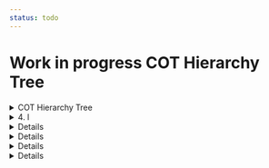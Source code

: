 ```yaml
---
status: todo
---
```


# Work in progress COT Hierarchy Tree

<details>
<summary> COT Hierarchy Tree</summary>
    
### Heading  

<details>
  <summary>1. a   </summary>  
    1. .*
        1. 9        
            1. 1            
                1. 1
   </details>
    <details>
   <summary> 2. A<summary>
        1. C
            1. F
                1. q
            2. H
            3. L
        2. M
            1. F
                1. A
                2. B
                3. C
                    1. H
                    2. L
                    3. M
                4. D
                5. F
                    1. I
                6. g
                7. H
                8. J
                9. K
                    1. B
                    2. D
                10. L
                11. M
                12. O
                13. P
                    1. M
                    2. N
                14. Q
                    1. A
                    2. B
                    3. C
                    4. D
                    5. F
                    6. H
                    7. I
                    8. J
                    9. K
                    10. L
                    11. M
                    12. N
                    13. O
                    14. P
                    15. R
                        1. W
                        2. X
                        3. Z
                    16. S
                    17. T
                    18. U
                    19. Y
                15. R
                    1. W
                    2. X
                    3. Z
                16. S
                17. T
                18. U
                    1. H
                    2. L
                    3. M
                19. Y
            2. H
                1. A
                2. C
                    1. H
                    2. L
                    3. M
                3. D
                4. H
                5. I
                6. J
                7. K
                8. M
                9. O
                10. Q
                11. R
                12. S
                13. T
                14. U
                    1. H
                    2. L
                    3. M
            3. L
        3. W
            1. B
            2. D
            3. M
                1. A
                    1. A
                    2. P
                    3. S
                2. B
                3. C
                    1. M
                4. L
                5. S
                    1. A
                        1. f
                        2. i
                        3. m
                    2. B
                    3. S
                    4. U
                6. U
    3. F
        1. A
            1. F
                1. A
                2. K
                3. U
                    1. H
                    2. L
                    3. M
            2. H
                1. A
                2. H
                3. U
                    1. H
                    2. L
                    3. M
            3. V
        2. B
        3. G
            1. C
            2. P
                1. A
            3. R
            4. S
        4. N
            1. B
            2. N
            3. S
            4. U
    4. G
        1. E
            1. S
                1. E
                2. R
            2. V
                1. A
                    1. A
                        1. R
                    2. C
                    3. I
                    4. L
                    5. S
                    6. T
                        1. H
                            1. R
                        2. L
                            1. R
                        3. M
                            1. R
                2. C
                    1. A
                        1. H
                        2. L
                        3. M
                    2. F
                        1. H
                        2. L
                        3. M
                    3. J
                        1. H
                        2. L
                        3. M
                    4. M
                        1. H
                        2. L
                        3. M
                    5. O
                        1. H
                        2. L
                        3. M
                    6. T
                        1. H
                        2. L
                        3. M
                    7. U
                        1. H
                        2. L
                        3. M
                3. E
                    1. A
                        1. A
                        2. T
                    2. B
                    3. C
                    4. D
                        1. A
                    5. E
                    6. F
                    7. H
                    8. M
                        1. L
                        2. V
                    9. R
                    10. S
                4. m
                5. M
                6. S
                    1. C
                    2. P
                    3. R
                    4. T
                    5. W
                7. T
                8. U
                    1. A
                        1. A
                    2. B
                    3. L
                    4. R
                        1. l
                        2. m
                        3. s
                    5. S
                        1. H
                        2. L
                        3. M
                    6. T
                        1. H
                        2. L
                    7. X
            3. W
                1. A
                    1. H
                    2. L
                    3. M
                2. D
                    1. H
                        1. S
                    2. L
                        1. S
                    3. M
                        1. S
                3. G
                    1. H
                    2. L
                    3. M
                    4. R
                4. H
                    1. H
                        1. S
                    2. L
                        1. S
                    3. M
                        1. S
                5. M
                    1. A
                        1. I
                            1. E
                            2. R
                        2. L
                            1. E
                            2. R
                        3. S
                            1. E
                            2. R
                        4. T
                            1. E
                            2. R
                    2. S
                        1. I
                        2. L
                        3. S
                    3. T
                        1. H
                        2. L
                        3. M
                6. O
                    1. H
                    2. L
                    3. M
                7. R
                    1. H
                    2. L
                    3. R
                8. S
                    1. H
                    2. L
                    3. M
                9. T
                    1. H
                    2. L
                    3. M
                10. X
                    1. H
                    2. L
                    3. M
                11. Z
                    1. H
                    2. L
                    3. M
            4. X
                1. F
                2. L
                3. M
                    1. C
                    2. L
                4. N
        2. I
            1. B
                1. A
                2. N
            2. c
                1. b
                2. bar
                3. can
                    1. l
                4. frm
                5. l
                6. mon
                7. o
                8. rah
                9. rel
                10. res
                11. ret
                12. sch
                13. vip
                14. whs
            3. E
                1. h
                2. l
                3. o
            4. G
            5. i
                1. e
                    1. EOC
                    2. ic
                    3. icc
                    4. icp
                    5. wr
                2. f
                    1. fd
                3. h
                    1. md
                4. l
                    1. cp
                    2. hp
                    3. lp
                    4. ntz
                    5. sd
                    6. SP
                5. m
                6. o
                    1. AD
                        1. ems
                        2. f
                        3. hwy
                        4. mda
                        5. pl
                        6. ps
                        7. tow
                        8. ts
                    2. bcc
                    3. dmz
                    4. isp
                    5. mc
                        1. f
                        2. h
                        3. l
                    6. mes
                    7. mob
                        1. ems
                        2. es
                        3. f
                        4. hwy
                        5. mda
                        6. pl
                        7. ps
                        8. tow
                    8. ps
                    9. rl
                    10. sa
                        1. ems
                        2. f
                        3. hwy
                        4. mda
                        5. pl
                        6. ps
                        7. tow
                        8. ts
                    11. sc
                    12. seg
                    13. t
                        1. IM
                        2. tc
                        3. td
                        4. tm
                    14. tmp
                        1. f
                        2. h
                        3. l
                7. p
            6. M
                1. A
                2. C
                3. E
                4. F
                    1. A
                    2. P
                        1. W
                    3. S
                5. G
                6. M
                7. N
                    1. B
                        1. l
                        2. m
                        3. s
                    2. c
                8. S
                9. V
            7. P
                1. D
            8. R
                1. M
                2. N
                    1. B
                    2. C
                    3. N
                3. P
                    1. r
            9. r
                1. h
                2. i
                3. ra
                4. u
            10. T
                1. a
                2. hb
                3. hs
                4. l
                5. pg
                6. r
                7. s
            11. U
                1. E
                    1. c
                    2. D
                    3. F
                    4. h
                    5. N
                    6. o
                    7. ps
                2. P
                3. R
                4. T
                    1. com
                        1. af
                        2. sat
                        3. tow
                    2. r
                        1. s
                    3. tp
                        1. ts
                    4. tv
                        1. c
                        2. s
            12. X
                1. H
                2. hcf
        3. U
            1. C
                1. A
                    1. A
                        1. A
                            1. S
                            2. T
                            3. W
                        2. C
                        3. D
                        4. L
                        5. M
                        6. O
                            1. S
                        7. S
                        8. U
                    2. T
                        1. A
                        2. H
                        3. L
                        4. M
                        5. R
                        6. W
                            1. R
                    3. W
                        1. A
                        2. H
                        3. L
                        4. M
                        5. R
                        6. S
                        7. W
                            1. R
                2. D
                    1. C
                    2. G
                    3. H
                        1. H
                        2. P
                    4. M
                        1. H
                        2. L
                            1. A
                        3. M
                    5. O
                    6. S
                        1. C
                        2. S
                        3. V
                    7. T
                3. E
                    1. C
                        1. A
                        2. C
                        3. H
                        4. L
                        5. M
                        6. O
                        7. R
                        8. S
                        9. T
                        10. W
                    2. N
                        1. N
                4. F
                    1. H
                        1. A
                        2. C
                        3. E
                        4. H
                        5. L
                        6. M
                        7. O
                        8. S
                        9. X
                    2. M
                        1. L
                        2. S
                        3. T
                            1. A
                            2. C
                            3. O
                            4. S
                        4. W
                    3. O
                        1. A
                        2. L
                        3. O
                        4. S
                    4. R
                        1. M
                            1. R
                            2. S
                            3. T
                        2. S
                            1. R
                            2. S
                            3. T
                    5. S
                        1. A
                        2. L
                        3. O
                        4. S
                    6. T
                        1. A
                        2. C
                            1. D
                            2. M
                        3. F
                        4. R
                        5. S
                5. I
                    1. A
                    2. C
                    3. d
                    4. I
                    5. L
                    6. M
                    7. N
                    8. O
                    9. S
                    10. Z
                6. M
                    1. S
                    2. T
                7. R
                    1. A
                    2. C
                    3. H
                    4. L
                    5. O
                    6. R
                        1. D
                        2. F
                        3. L
                    7. S
                    8. V
                        1. A
                        2. G
                        3. M
                        4. O
                    9. X
                8. S
                    1. A
                    2. G
                        1. A
                        2. D
                        3. M
                    3. M
                    4. R
                    5. W
                9. V
                    1. C
                    2. F
                        1. A
                        2. R
                        3. U
                    3. R
                        1. A
                        2. C
                        3. d
                        4. E
                        5. M
                        6. S
                        7. s
                        8. U
                            1. C
                            2. E
                            3. H
                            4. L
                            5. M
                        9. W
                    4. S
                    5. U
                        1. F
                        2. R
                    6. V
            2. H
            3. i
                1. a
                    1. imt
                    2. lar
                    3. las
                    4. lat
                    5. SAR
                    6. sas
                    7. sat
                2. e
                    1. acrc
                    2. acrt
                    3. att
                    4. cis
                    5. cst
                    6. dc
                    7. dmt
                    8. ect
                    9. efa
                    10. elt
                    11. ems
                    12. eos
                    13. eps
                    14. ial
                    15. iat
                    16. imt
                    17. MCC
                    18. mfk
                    19. pac
                    20. rna
                    21. smt
                    22. val
                3. f
                    1. act
                    2. bp
                    3. ct
                    4. efp
                    5. fb
                    6. ft
                    7. fta
                    8. ftf
                    9. hc
                    10. het
                    11. hf
                    12. ht
                    13. ibt
                    14. imt
                    15. mcu
                    16. nsf
                    17. pp
                    18. st
                    19. wt
                4. h
                    1. dmb
                    2. dmc
                    3. dmm
                    4. dmp
                    5. dms
                    6. mor
                    7. msr
                    8. mst
                    9. vma
                5. l
                    1. bs
                    2. cct
                    3. dt
                    4. hps
                    5. oa
                    6. tt
                6. m
                    1. aaf
                    2. aar
                    3. ag
                    4. ast
                    5. atf
                    6. etf
                7. o
                8. p
                    1. acf
                    2. ach
                    3. act
                    4. atc
                    5. bh
                    6. cah
                    7. cc
                    8. cce
                    9. dat
                    10. dmm
                    11. dmr
                    12. dmt
                    13. drt
                    14. dt
                    15. dtf
                    16. dtn
                    17. epr
                    18. es
                    19. fbt
                    20. gen
                    21. hel
                    22. hem
                    23. htc
                    24. ltc
                    25. tb
                    26. td
                    27. tg
                    28. tt
                    29. wd
                    30. wll
                    31. wlm
                    32. wls
                    33. wpt
                    34. wt
                9. s
                    1. ar
                    2. ast
                    3. cas
                    4. cav
                    5. cdr
                    6. clc
                    7. col
                    8. cwa
                    9. cwi
                    10. cwt
                    11. mnt
                    12. mt
                    13. rdf
                    14. sfd
                    15. uis
                    16. utf
                    17. wi
            4. S
                1. A
                    1. C
                    2. F
                        1. C
                        2. T
                    3. J
                        1. C
                        2. T
                    4. L
                        1. C
                        2. T
                    5. M
                        1. C
                        2. T
                    6. O
                        1. C
                        2. T
                    7. P
                        1. B
                            1. C
                            2. T
                        2. C
                        3. M
                            1. C
                            2. T
                        4. T
                    8. Q
                        1. C
                        2. T
                    9. R
                        1. C
                        2. T
                    10. S
                        1. C
                        2. T
                    11. T
                    12. W
                        1. C
                        2. T
                    13. X
                        1. C
                        2. T
                2. M
                    1. C
                    2. D
                        1. C
                        2. T
                    3. M
                        1. C
                        2. T
                    4. P
                        1. C
                        2. T
                    5. T
                    6. V
                        1. C
                        2. T
                3. S
                    1. 1
                        1. C
                        2. T
                    2. 2
                        1. C
                        2. T
                    3. 3
                        1. A
                            1. C
                            2. T
                        2. C
                        3. T
                    4. 4
                        1. C
                        2. T
                    5. 5
                        1. C
                        2. T
                    6. 6
                        1. C
                        2. T
                    7. 7
                        1. C
                        2. T
                    8. 8
                        1. C
                        2. T
                    9. 9
                        1. C
                        2. T
                    10. C
                    11. d
                    12. L
                        1. C
                        2. T
                    13. T
                    14. W
                        1. C
                        2. P
                            1. C
                            2. T
                        3. T
                    15. X
                        1. C
                        2. T
                4. T
                    1. A
                        1. C
                        2. T
                    2. C
                    3. I
                        1. C
                        2. T
                    4. M
                        1. C
                        2. T
                    5. R
                        1. C
                        2. T
                    6. S
                        1. C
                        2. T
                    7. T
                5. X
                    1. C
                    2. E
                        1. C
                        2. T
                    3. H
                        1. C
                        2. T
                    4. O
                        1. C
                        2. M
                            1. C
                            2. T
                        3. T
                    5. R
                        1. C
                        2. T
                    6. T
            5. U
                1. A
                    1. B
                        1. R
                    2. C
                        1. C
                            1. K
                            2. M
                        2. R
                            1. S
                            2. W
                        3. S
                            1. A
                            2. M
                    3. D
                    4. N
                2. E
                3. I
                4. L
                    1. C
                    2. D
                    3. F
                    4. M
                    5. S
                5. M
                    1. A
                    2. C
                    3. J
                    4. M
                        1. O
                    5. O
                    6. Q
                    7. R
                        1. G
                        2. O
                        3. S
                            1. S
                        4. X
                    8. S
                        1. E
                            1. A
                            2. C
                            3. D
                            4. I
                            5. J
                            6. T
                    9. T
                6. P
                7. S
                    1. A
                    2. C
                        1. L
                    3. F
                    4. M
                        1. L
                        2. N
                        3. S
                    5. O
                    6. R
                        1. S
                        2. T
                        3. W
                    7. S
                    8. W
                    9. X
    5. P
        1. L
        2. S
        3. T
        4. V
    6. S
        1. C
            1. A
                1. L
                    1. A
                    2. C
                    3. S
                        1. M
                        2. T
            2. D
            3. G
            4. H
            5. L
                1. B
                    1. B
                2. C
                    1. C
                    2. V
                3. D
                    1. D
                4. F
                    1. F
                5. L
                    1. L
                        1. A
                            1. S
                        2. M
                            1. I
                        3. S
                            1. U
            6. M
                1. M
                    1. A
                    2. D
                    3. H
                    4. L
                    5. S
            7. P
                1. S
                    1. B
                    2. U
                        1. G
                        2. M
                        3. T
            8. S
            9. U
                1. M
                2. N
                3. S
        2. G
            1. C
            2. G
            3. T
            4. U
        3. N
            1. F
            2. H
            3. I
            4. M
            5. N
                1. R
            6. R
            7. S
        4. O
        5. S
            1. A
            2. P
        6. X
            1. F
                1. D
                    1. F
                    2. R
                2. T
                    1. R
            2. H
            3. L
            4. M
                1. C
                2. F
                3. H
                4. O
                5. P
                6. R
                7. T
                    1. O
                    2. U
            5. R
    7. U
        1. N
            1. D
        2. S
            1. C
                1. A
                2. B
                3. F
                4. G
                5. M
            2. F
            3. N
                1. A
                2. B
                3. F
                4. G
                5. M
            4. O
                1. F
            5. S
                1. A
            6. U
                1. M
                2. N
                3. S
        3. W
            1. D
                1. M
            2. M
                1. D
                2. F
                    1. D
                3. G
                    1. D
                4. M
                    1. D
                5. O
                    1. D
            3. T
    8. X
        1. i
            1. c
            2. e
            3. f
                1. h
                2. n
                    1. h
                    2. s
                3. o
                4. p
                5. r
                6. s
                7. w
            4. g
                1. a
                2. e
                    1. a
                    2. e
                3. l
                4. s
                5. v
                    1. e
                    2. t
            5. h
            6. i
            7. l
                1. c
                    1. d
                    2. p
                    3. r
                2. l
                    1. b
                        1. e
                        2. t
                    2. l
                    3. p
                    4. s
            8. m
                1. a
                2. c
                3. d
                4. f
                5. g
                6. h
                7. i
                8. n
                9. r
                10. s
                11. t
                12. u
                13. z
            9. o
            10. r
            11. s
            12. t
                1. a
                    1. a
                    2. h
                2. m
                    1. a
                    2. h
                3. r
                    1. a
                    2. h
                4. v
                    1. a
                    2. h
 </details>
 <details>
  <summary>2. b</summary>
    1. d
        1. a
            1. c
            2. i
            3. v
        2. c
            1. b
                1. b
                2. c
            2. e
                1. d
            3. n
                1. n
                    1. b
                    2. sm
                2. r
                    1. dd
        3. i
            1. m
        4. l
            1. b
            2. m
        5. m
        6. n
        7. r
        8. s
    2. g
        1. F
            1. A
                1. A
                2. B
                3. C
                4. F
                5. K
                6. N
                7. P
                8. R
                9. S
                10. T
            2. L
                1. C
                2. F
                3. L
                4. N
                5. P
                6. R
                7. S
            3. P
                1. S
                2. T
                    1. C
                    2. N
                    3. R
                    4. S
        2. G
            1. A
                1. A
                    1. F
                    2. H
                    3. M
                        1. H
                        2. L
                    4. R
                    5. W
                2. L
                    1. C
                    2. L
                    3. M
                    4. S
                    5. U
                3. P
                    1. C
                    2. D
                    3. P
                    4. U
            2. D
                1. A
                    1. B
                        1. P
                    2. E
                2. L
                    1. F
                    2. P
                3. P
                    1. O
                        1. C
                        2. F
                        3. N
                        4. R
                        5. S
                    2. T
            3. G
                1. A
                    1. A
                    2. D
                    3. E
                    4. F
                    5. G
                    6. L
                    7. P
                    8. S
                    9. X
                    10. Y
                    11. Z
                2. L
                    1. B
                    2. C
                    3. F
                    4. L
                    5. P
                3. P
                    1. A
                        1. A
                        2. C
                        3. H
                        4. K
                        5. L
                        6. M
                        7. O
                        8. P
                        9. R
                        10. S
                        11. T
                        12. W
                    2. F
                    3. H
                        1. A
                        2. Q
                        3. X
                        4. Y
                    4. O
                        1. D
                        2. P
                        3. R
                        4. W
                        5. Z
                    5. P
                        1. C
                        2. D
                        3. E
                        4. K
                        5. L
                        6. O
                        7. P
                        8. R
                        9. S
                        10. W
                    6. R
                        1. D
                        2. I
                        3. N
                        4. S
                    7. U
                        1. S
                            1. A
                            2. C
                            3. D
                        2. U
                            1. B
                            2. D
                            3. L
                            4. S
                        3. Y
                            1. A
                            2. B
                            3. C
                            4. D
                            5. K
                            6. L
                            7. P
                            8. R
                            9. S
                            10. T
                            11. V
                    8. W
                        1. A
                        2. D
                        3. E
                        4. G
                        5. I
                        6. M
                        7. P
            4. O
                1. A
                    1. A
                    2. F
                    3. K
                    4. O
                    5. P
                    6. S
                2. L
                    1. A
                        1. A
                        2. G
                            1. M
                            2. S
                        3. R
                        4. V
                    2. C
                    3. F
                    4. I
                    5. K
                        1. A
                        2. G
                            1. M
                            2. S
                    6. L
                    7. P
                    8. T
                3. P
                    1. P
            5. P
                1. A
                2. C
                3. D
                4. F
                5. M
                6. N
                7. Y
            6. S
                1. A
                    1. A
                    2. B
                    3. E
                    4. N
                    5. O
                    6. T
                2. L
                    1. A
                    2. H
                    3. R
        3. M
            1. B
                1. C
                    1. A
                    2. B
                    3. D
                    4. E
                    5. F
                    6. L
                    7. P
                    8. R
                2. D
                    1. D
                    2. E
                    3. I
            2. N
                1. B
                2. C
                3. D
                    1. A
                    2. B
                    3. D
                    4. E
                    5. O
                    6. P
                    7. T
                4. E
                    1. B
                    2. C
                5. F
                6. L
                7. M
                8. R
                9. Z
            3. O
                1. A
                    1. D
                        1. C
                        2. U
                    2. O
                        1. F
                        2. M
                        3. P
                    3. R
                    4. W
                2. B
                3. E
                    1. B
                    2. D
                    3. F
                    4. T
                4. F
                    1. A
                    2. D
                    3. G
                    4. S
                5. G
                    1. B
                    2. F
                    3. L
                    4. R
                    5. Z
                6. M
                    1. C
                    2. D
                    3. E
                    4. P
                    5. T
                    6. U
                    7. W
                7. R
                    1. A
                    2. C
                    3. P
                    4. S
                8. S
                9. T
                10. U
                11. W
                    1. A
                    2. C
                        1. D
                        2. S
                        3. T
                    3. D
                    4. H
                    5. L
                    6. S
                    7. U
            4. S
                1. E
                2. F
                3. L
                4. P
                5. S
                6. U
                7. W
        4. O
            1. B
                1. A
                2. E
                3. O
                4. T
            2. E
                1. D
                2. P
                3. V
            3. F
                1. A
                2. E
                3. O
            4. H
                1. I
                2. M
                3. N
                4. O
            5. S
                1. B
                    1. M
                    2. N
                    3. W
                2. M
                3. S
        5. S
            1. A
                1. D
                2. E
                3. H
                4. R
                5. S
                    1. B
                    2. D
                    3. R
            2. L
                1. C
                    1. H
                    2. M
                2. R
                    1. A
                    2. M
                    3. O
                    4. T
                    5. W
            3. P
                1. A
                    1. S
                    2. T
                2. C
                3. D
                4. E
                5. I
                6. L
                7. M
                8. N
                9. O
                10. R
                11. S
                    1. A
                    2. B
                    3. C
                    4. D
                    5. E
                    6. F
                    7. G
                    8. H
                    9. I
                    10. J
                    11. Z
                12. T
                13. U
                14. X
                15. Y
        6. T
            1. A
                1. S
            2. B
            3. C
            4. D
            5. E
            6. F
            7. H
            8. I
            9. J
            10. K
                1. F
            11. L
            12. M
            13. N
            14. O
            15. P
            16. Q
            17. R
            18. S
            19. T
            20. U
                1. C
                2. G
                3. S
            21. W
                1. P
            22. X
            23. Y
            24. Z
            </details>
 <details>
  <summary>   3. i </details>
        1. v
</details>
 <details>
  <summary>    4. l   </summary>
        1. c
            1. b
                1. b
                2. c
            2. e
                1. d
            3. n
                1. n
                    1. b
                    2. sm
                2. r
                    1. dd
        2. e
            1. h
        3. f
            1. a
                1. a
                2. c
                3. d
                4. f
                5. h
                6. p
                7. s
                8. w
        4. g
        5. h
            1. a
            2. am
                1. s
        6. i
        7. l
            1. l
                1. ad
                2. an
                    1. or
                3. as
                4. av
                5. ba
                6. bt
                7. bur
                    1. a
                        1. d
                        2. e
                        3. i
                        4. o
                        5. p
                        6. t
                        7. x
                    2. s
                        1. c
                8. c
                    1. a
                    2. pc
                    3. wf
                    4. wi
                    5. wr
                9. ca
                10. cd
                11. cr
                12. dc
                13. dov
                14. dp
                15. drp
                16. dui
                    1. j
                17. dv
                18. ep
                19. hr
                    1. wi
                    2. wr
                20. hup
                    1. a
                    2. s
                21. ii
                22. io
                23. jo
                24. k
                25. l
                26. m
                27. mi
                28. mm
                29. mp
                30. od
                31. ph
                32. r
                    1. sa
                33. rd
                34. rt
                35. s
                36. sc
                37. sd
                38. sg
                39. si
                40. so
                41. sp
                42. su
                43. sv
                44. te
                45. vt
        8. m
        9. o
            1. byp
                1. s
                    1. 24
                    2. b
                    3. f
                    4. g
                    5. sb
                    6. zs
            2. can
                1. s
            3. clo
                1. s
                    1. sm
            4. far
                1. s
                    1. pa
            5. ftt
                1. s
                    1. pn
            6. log
                1. s
                    1. ad
                    2. ap
                    3. as
                    4. cr
                    5. ds
                    6. er
                    7. es
                    8. pe
                    9. px
                    10. sa
                    11. sr
                    12. ss
                    13. tr
                    14. ua
                    15. vx
            7. ltc
                1. s
                    1. af
            8. lto
                1. s
            9. nul
                1. s
                    1. p
                    2. pr
            10. opn
                1. s
                    1. a
                    2. d
                    3. e
                    4. ex
                    5. g
                    6. k
                    7. l
                    8. qa
                    9. r
                    10. u
                    11. up
            11. pan
            12. res
                1. s
                    1. er
            13. spc
                1. a
                    1. a
                    2. e
                    3. f
                    4. g
                    5. l
                    6. w
                2. s
                    1. f
                    2. li
            14. sps
                1. a
                    1. g
                2. s
                    1. ar
                    2. b1
                    3. b2
                    4. dd
                    5. rr
                    6. rx
                    7. sr
                    8. tr
            15. tam
                1. a
                2. s
                    1. e
                    2. p
                    3. s
                    4. v
            16. tbl
                1. a
                    1. b
                    2. c
                    3. d
                    4. ee
                    5. l
                    6. p
                    7. u
                2. s
                    1. a
                    2. ar
                    3. b
                    4. b1
                    5. b2
                    6. bt
                    7. c
                    8. cf
                    9. dc
                    10. dh
                    11. dl
                    12. e
                    13. e50
                    14. e90
                    15. em
                    16. eo
                    17. ft
                    18. gf
                    19. lb
                    20. lo
                    21. lp
                    22. lr
                    23. ls
                    24. ms
                    25. n
                    26. o
                    27. p
                    28. pf
                    29. pl
                    30. pp
                    31. ps
                    32. ra
                    33. rf
                    34. rfb
                    35. rr
                    36. rs
                    37. sh
                    38. sl
                    39. sp
                    40. sr
                    41. ss
                    42. st
                    43. t1
                    44. t2
                    45. ti
                    46. tr
                    47. x
                    48. y
            17. tem
                1. a
                    1. h
                    2. l
                    3. lh
                    4. r
            18. tst
                1. s
                    1. fa
                    2. m
                    3. pt
                    4. st
                    5. wm
        10. r
        11. s
        12. t
            1. v
                1. a
                    1. c
                        1. f
                        2. n
                    2. e
                    3. f
                    4. i
                    5. j
                    6. o
                    7. or
                    8. p
                2. o
    5. m
        1. g
            1. o
        2. p
            1. c
                1. cp
                2. ip
            2. m
                1. c
            3. s
                1. m
                2. p
                    1. i
                    2. loc
                    3. op
            4. t
            5. v
                1. p
                    1. i
            6. w
        3. r
    6. r
        1. h
            1. c
        2. I
            1. A
                1. S
                    1. C
                        1. C
                        2. O
                        3. P
                        4. S
                    2. R
                        1. A
                            1. I
                            2. S
                        2. C
                        3. D
                        4. E
                        5. F
                        6. I
                        7. M
                            1. A
                            2. D
                            3. F
                            4. G
                            5. T
                        8. T
                            1. A
                            2. I
                            3. T
                        9. U
            2. G
                1. S
                    1. C
                        1. C
                        2. O
                        3. P
                        4. S
                        5. T
                    2. R
                        1. A
                            1. A
                            2. T
                        2. B
                        3. C
                            1. A
                            2. S
                        4. D
                        5. E
                        6. F
                        7. H
                        8. I
                        9. M
                            1. A
                            2. F
                            3. G
                            4. M
                            5. T
                        10. S
                        11. T
                            1. A
                            2. I
                            3. T
                        12. U
            3. P
                1. S
                    1. C
                        1. D
                    2. R
                        1. D
                        2. E
                        3. I
                        4. M
                        5. S
                        6. T
                        7. U
            4. S
                1. S
                    1. C
                        1. C
                        2. O
                        3. P
                        4. S
                    2. R
                        1. A
                            1. A
                            2. T
                        2. C
                            1. A
                            2. I
                        3. D
                        4. E
                        5. F
                        6. H
                        7. I
                        8. M
                            1. A
                            2. F
                            3. G
                            4. M
                            5. T
                        9. S
                        10. T
                            1. A
                            2. I
                            3. T
                        11. U
            5. U
                1. S
                    1. C
                        1. O
                        2. P
                        3. S
                    2. R
                        1. D
                        2. E
                        3. M
                        4. S
                        5. T
                        6. U
        3. O
            1. I
                1. D
                2. F
                3. G
                4. I
                5. R
                6. S
                7. V
            2. L
                1. B
                2. G
                3. W
            3. O
                1. A
                2. D
                3. E
                4. F
                5. H
                    1. A
                    2. T
                    3. V
                6. K
                7. M
                8. O
                9. P
                10. R
                    1. C
                    2. W
                11. S
                12. U
                13. Y
                    1. H
                    2. T
                    3. W
            4. V
                1. A
                2. B
                3. D
                4. M
                5. P
                6. S
                7. Y
    7. w
        1. A
            1. C
                1. a
                2. b
                3. B
                4. c
                5. C
                6. O
                7. P
                8. S
                9. t
                10. W
            2. F
                1. I
                2. V
            3. I
                1. C
                    1. L
                    2. M
                    3. S
                2. M
                    1. L
                    2. M
                    3. S
                3. R
                    1. L
                    2. M
                    3. S
            4. O
                1. B
                2. D
                3. F
                    1. F
                4. H
                5. K
                6. S
                7. T
            5. P
                1. F
                    1. C
                        1. U
                    2. O
                    3. S
                    4. W
                        1. U
                2. H
                3. L
                4. X
                    1. R
                    2. S
                    3. T
            6. R
                1. C
                2. H
                3. I
                4. R
                    1. D
                        1. F
                    2. F
                    3. S
                5. S
                    1. G
                    2. S
            7. S
                1. S
                    1. H
                    2. T
                2. T
                    1. F
                    2. L
                    3. R
            8. t
            9. T
                1. E
                2. L
                3. M
                4. S
            10. W
                1. J
        2. O
        3. S
    8. x.*
 </details>
       <details>
3. c
    1. c
    2. f
        1. d
        2. i
    3. l
        1. f
    4. r
    5. s
</details><details>
4. r
    1. c
        1. x
            1. b
                1. b
                    1. a
                        1. n
                        2. t
                    2. b
                        1. b
                        2. c
                            1. a
                            2. b
                        3. p
                            1. n
                            2. u
                    3. c
                    4. d
                    5. g
                    6. l
                    7. m
                    8. p
                    9. t
                        1. d
                        2. j
                        3. s
                        4. u
                        5. w
                    10. y
                2. c
                    1. s
                3. m
                    1. c
                4. r
                    1. q
                        1. d
                        2. w
                    2. r
                        1. r
                        2. u
                    3. t
                        1. h
                        2. m
                5. s
                    1. a
                    2. e
                    3. f
                    4. g
                        1. bg
                        2. bs
                        3. u
                    5. m
                    6. s
                        1. p
                        2. s
                    7. t
                    8. w
                6. t
                    1. 3
                    2. a
                    3. b
                        1. x
                        2. xr
                    4. c
                    5. d
                    6. e
                        1. pg
                        2. uc
                    7. n
                    8. r
                        1. w
                        2. wa
                    9. s
                        1. s
                        2. t
                    10. t
                    11. v
                    12. y
                7. v
                    1. e
                        1. e
                            1. e
                            2. v
                                1. f
                                2. n
                                3. t
                        2. j
                    2. r
                    3. s
                    4. y
                        1. l
                        2. o
                        3. u
            2. c
                1. a
                    1. w
                2. b
                    1. a
                    2. c
                        1. c
                        2. h
                        3. p
                        4. s
                    3. m
                    4. s
                3. c
                    1. h
                4. g
                    1. b
                    2. d
                    3. n
                    4. p
                    5. s
                5. h
                    1. e
                6. i
                    1. b
                    2. o
                        1. f
                7. m
                    1. a
                    2. b
                    3. m
                    4. t
                8. n
                    1. g
                        1. a
                        2. b
                        3. d
                    2. v
                        1. x
                9. o
                    1. b
                10. p
                    1. a
                    2. b
                    3. c
                    4. h
                    5. i
                    6. m
                    7. o
                    8. p
                        1. c
                        2. d
                    9. r
                        1. w
                        2. y
                    10. s
                    11. t
                11. s
                    1. cx
                    2. l
                        1. hl
                        2. l
                    3. m
                        1. h
                        2. hd
                        3. hl
                        4. n
                        5. q
                        6. s
                        7. t
                12. v
                    1. a
</details><details>
5. t
    1. a
        1. c
        2. d
        3. e
        4. k
        5. r
        6. s
    2. k
        1. d
        2. i
        3. t
    3. m
    4. p
        1. a
            1. c
            2. f
            3. k
        2. k
            1. d
            2. i
            3. t
        3. r
        4. s
            1. i
    5. q
    6. r
    7. s
        1. b
        2. i
            1. e
            2. i
        3. r
        4. v
            1. e
            2. i
    8. u
        1. q
        2. z
    9. x
        1. a
            1. f
            2. o
            3. s
                1. c
        2. i
            1. l
        3. m
            1. c
                1. l
                2. k
                    1. u
                    2. c
                3. m
                4. n
                5. e
        4. v
            1. m
</details><details>
6. u
    1. d
        1. c
            1. c
        2. f
            1. m
        3. r
    2. r
        1. b
            1. bullseye
            2. c
                1. c
    3. rb
        1. a
7. y
    1. a
        1. r
        2. w
    2. c
        1. f
            1. a
            2. b
            3. d
            4. i
            5. r
                1. c
                2. p
            6. s
            7. x
        2. s
    3. s
        1. c
        2. e
            1. a
            2. d
                1. c
        3. i
        4. m
        5. p
        6. r
</details>
</details>
